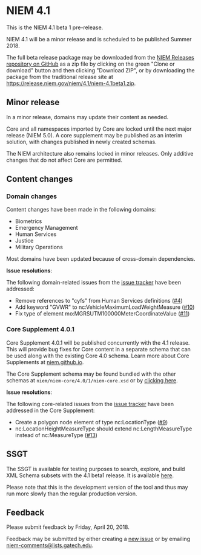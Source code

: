 
# NIEM 4.1

This is the NIEM 4.1 beta 1 pre-release.

NIEM 4.1 will be a minor release and is scheduled to be published Summer 2018.

The full beta release package may be downloaded from the [NIEM Releases repository on GitHub](https://github.com/NIEM/NIEM-Releases/tree/niem-4.1beta1) as a zip file by clicking on the green "Clone or download" button and then clicking "Download ZIP", or by downloading the package from the traditional release site at  https://release.niem.gov/niem/4.1/niem-4.1beta1.zip.

## Minor release

In a minor release, domains may update their content as needed.

Core and all namespaces imported by Core are locked until the next major release (NIEM 5.0). A core supplement may be published as an interim solution, with changes published in newly created schemas.

The NIEM architecture also remains locked in minor releases. Only additive changes that do not affect Core are permitted.

## Content changes

### Domain changes

Content changes have been made in the following domains:

- Biometrics
- Emergency Management
- Human Services
- Justice
- Military Operations

Most domains have been updated because of cross-domain dependencies.

**Issue resolutions**:

The following domain-related issues from the [issue tracker](https://github.com/NIEM/NIEM-Releases/issues) have been addressed:

- Remove references to "cyfs" from Human Services definitions ([#4](https://github.com/NIEM/NIEM-Releases/issues/4))
- Add keyword "GVWR" to nc:VehicleMaximumLoadWeightMeasure ([#10](https://github.com/NIEM/NIEM-Releases/issues/10))
- Fix type of element mo:MGRSUTM100000MeterCoordinateValue ([#11](https://github.com/NIEM/NIEM-Releases/issues/11))

### Core Supplement 4.0.1

Core Supplement 4.0.1 will be published concurrently with the 4.1 release.  This will provide bug fixes for Core content in a separate schema that can be used along with the existing Core 4.0 schema.  Learn more about Core Supplements at [niem.github.io](http://niem.github.io/normative-rules-guidelines/core-supplement/).

The Core Supplement schema may be found bundled with the other schemas at `niem/niem-core/4.0/1/niem-core.xsd` or by [clicking here](https://github.com/NIEM/NIEM-Releases/tree/niem-4.1beta1/niem/niem-core/4.0/1/niem-core.xsd).

**Issue resolutions**:

The following core-related issues from the [issue tracker](https://github.com/NIEM/NIEM-Releases/issues) have been addressed in the Core Supplement:

- Create a polygon node element of type nc:LocationType ([#9](https://github.com/NIEM/NIEM-Releases/issues/9))
- nc:LocationHeightMeasureType should extend nc:LengthMeasureType instead of nc:MeasureType ([#13](https://github.com/NIEM/NIEM-Releases/issues/13))

## SSGT

The SSGT is available for testing purposes to search, explore, and build XML Schema subsets with the 4.1 beta1 release.  It is available [here](https://tools.niem.gov/niemtools-4.1beta1/ssgt/index.iepd).

Please note that this is the development version of the tool and thus may run more slowly than the regular production version.

## Feedback

Please submit feedback by Friday, April 20, 2018.

Feedback may be submitted by either creating a [new issue](https://github.com/NIEM/NIEM-Releases/issues) or by emailing niem-comments@lists.gatech.edu.
